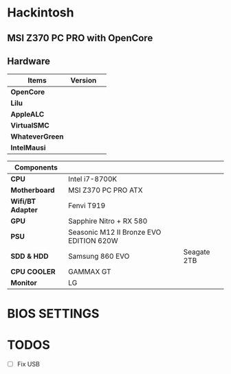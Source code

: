 # Hackintosh
## MSI Z370 PC PRO with OpenCore
## Hardware
Items | Version |       |
------|----------|----------
**OpenCore** |
**Lilu** |
**AppleALC** |
**VirtualSMC** |
**WhateverGreen** |
**IntelMausi** |

Components |             |	         |
-----------|-------------|-----------|
**CPU** | Intel i7-8700K |
**Motherboard** | MSI Z370 PC PRO ATX |
**Wifi/BT Adapter** | Fenvi T919 |
**GPU** | Sapphire Nitro + RX 580 |
**PSU** | Seasonic M12 II Bronze EVO EDITION 620W |
**SDD & HDD** | Samsung 860 EVO  | Seagate 2TB |
**CPU COOLER** | GAMMAX GT | 
**Monitor** | LG | 

# BIOS SETTINGS


# TODOS
- [ ] Fix USB  
